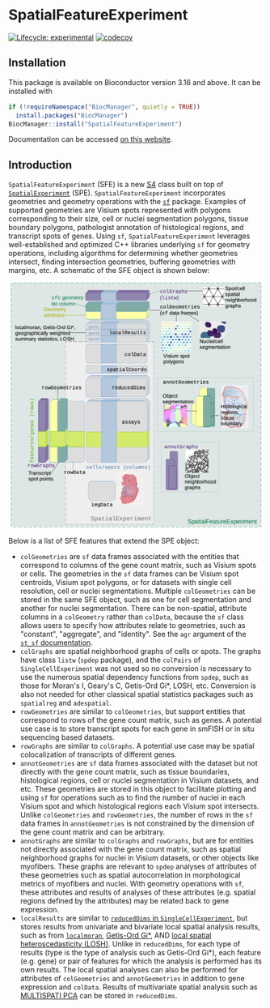 
# SpatialFeatureExperiment

<!-- badges: start -->
[![Lifecycle: experimental](https://img.shields.io/badge/lifecycle-experimental-orange.svg)](https://lifecycle.r-lib.org/articles/stages.html#experimental)
[![codecov](https://codecov.io/gh/pachterlab/SpatialFeatureExperiment/branch/devel/graph/badge.svg?token=DHZ2I6C86M)](https://codecov.io/gh/pachterlab/SpatialFeatureExperiment)
<!-- badges: end -->

## Installation

This package is available on Bioconductor version 3.16 and above. It can be installed with

```r
if (!requireNamespace("BiocManager", quietly = TRUE))
  install.packages("BiocManager")
BiocManager::install("SpatialFeatureExperiment")
```

Documentation can be accessed [on this website](https://pachterlab.github.io/SpatialFeatureExperiment/dev/). 

## Introduction
`SpatialFeatureExperiment` (SFE) is a new [S4](http://adv-r.had.co.nz/S4.html) class built on top of [`SpatialExperiment`](https://bioconductor.org/packages/release/bioc/html/SpatialExperiment.html) (SPE). `SpatialFeatureExperiment` incorporates geometries and geometry operations with the [`sf`](https://cran.r-project.org/web/packages/sf/index.html) package. Examples of supported geometries are Visium spots represented with polygons corresponding to their size, cell or nuclei segmentation polygons, tissue boundary polygons, pathologist annotation of histological regions, and transcript spots of genes. Using `sf`, `SpatialFeatureExperiment` leverages well-established and optimized C++ libraries underlying `sf` for geometry operations, including algorithms for determining whether geometries intersect, finding intersection geometries, buffering geometries with margins, etc. A schematic of the SFE object is shown below:

<img src="vignettes/sfe_schematics.png" width="800"/>

Below is a list of SFE features that extend the SPE object:

* `colGeometries` are `sf` data frames associated with the entities that correspond to columns of the gene count matrix, such as Visium spots or cells. The geometries in the `sf` data frames can be Visium spot centroids, Visium spot polygons, or for datasets with single cell resolution, cell or nuclei segmentations. Multiple `colGeometries` can be stored in the same SFE object, such as one for cell segmentation and another for nuclei segmentation. There can be non-spatial, attribute columns in a `colGeometry` rather than `colData`, because the `sf` class allows users to specify how attributes relate to geometries, such as "constant", "aggregate", and "identity". See the `agr` argument of the [`st_sf` documentation](https://r-spatial.github.io/sf/reference/sf.html).
* `colGraphs` are spatial neighborhood graphs of cells or spots. The graphs have class `listw` (`spdep` package), and the `colPairs` of `SingleCellExperiment` was not used so no conversion is necessary to use the numerous spatial dependency functions from `spdep`, such as those for Moran's I, Geary's C, Getis-Ord Gi*, LOSH, etc. Conversion is also not needed for other classical spatial statistics packages such as `spatialreg` and `adespatial`.
* `rowGeometries` are similar to `colGeometries`, but support entities that correspond to rows of the gene count matrix, such as genes. A potential use case is to store transcript spots for each gene in smFISH or in situ sequencing based datasets.
* `rowGraphs` are similar to `colGraphs`. A potential use case may be spatial colocalization of transcripts of different genes.
* `annotGeometries` are `sf` data frames associated with the dataset but not directly with the gene count matrix, such as tissue boundaries, histological regions, cell or nuclei segmentation in Visium datasets, and etc. These geometries are stored in this object to facilitate plotting and using `sf` for operations such as to find the number of nuclei in each Visium spot and which histological regions each Visium spot intersects. Unlike `colGeometries` and `rowGeometries`, the number of rows in the `sf` data frames in `annotGeometries` is not constrained by the dimension of the gene count matrix and can be arbitrary.
* `annotGraphs` are similar to `colGraphs` and `rowGraphs`, but are for entities not directly associated with the gene count matrix, such as spatial neighborhood graphs for nuclei in Visium datasets, or other objects like myofibers. These graphs are relevant to `spdep` analyses of attributes of these geometries such as spatial autocorrelation in morphological metrics of myofibers and nuclei. With geometry operations with `sf`, these attributes and results of analyses of these attributes (e.g. spatial regions defined by the attributes) may be related back to gene expression.
* `localResults` are similar to [`reducedDims` in `SingleCellExperiment`](https://bioconductor.org/packages/release/bioc/vignettes/SingleCellExperiment/inst/doc/intro.html#3_Adding_low-dimensional_representations), but stores results from univariate and bivariate local spatial analysis results, such as from [`localmoran`](https://r-spatial.github.io/spdep/reference/localmoran.html), [Getis-Ord Gi\*](https://r-spatial.github.io/spdep/reference/localG.html), AND [local spatial heteroscedasticity (LOSH)](https://r-spatial.github.io/spdep/reference/LOSH.html). Unlike in `reducedDims`, for each type of results (type is the type of analysis such as Getis-Ord Gi\*), each feature (e.g. gene) or pair of features for which the analysis is performed has its own results. The local spatial analyses can also be performed for attributes of `colGeometries` and `annotGeometries` in addition to gene expression and `colData`. Results of multivariate spatial analysis such as [MULTISPATI PCA](https://cran.r-project.org/web/packages/adespatial/vignettes/tutorial.html#multispati-analysis) can be stored in `reducedDims`.
